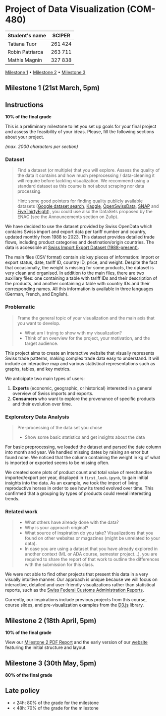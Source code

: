 # Project of Data Visualization (COM-480)

| Student's name | SCIPER |
| -------------- | ------ |
| Tatiana Tuor | 261 424 |
| Robin Patriarca | 263 711 |
| Mathis Magnin | 327 838 |

[Milestone 1](#milestone-1-21st-march-5pm) • [Milestone 2](#milestone-2-18th-april-5pm) • [Milestone 3](#milestone-3-30th-may-5pm)

## Milestone 1 (21st March, 5pm)

## Instructions

**10% of the final grade**

This is a preliminary milestone to let you set up goals for your final project and assess the feasibility of your ideas.
Please, fill the following sections about your project.

*(max. 2000 characters per section)*

### Dataset

> Find a dataset (or multiple) that you will explore. Assess the quality of the data it contains and how much preprocessing / data-cleaning it will require before tackling visualization. We recommend using a standard dataset as this course is not about scraping nor data processing.
>
> Hint: some good pointers for finding quality publicly available datasets ([Google dataset search](https://datasetsearch.research.google.com/), [Kaggle](https://www.kaggle.com/datasets), [OpenSwissData](https://opendata.swiss/en/), [SNAP](https://snap.stanford.edu/data/) and [FiveThirtyEight](https://data.fivethirtyeight.com/)), you could use also the DataSets proposed by the ENAC (see the Announcements section on Zulip).


We have decided to use the dataset provided by Swiss OpenData which contains Swiss import and export data per tariff number and country, updated monthly from 1988 to 2023. This dataset provides detailed trade flows, including product categories and destination/origin countries. The data is accessible at [Swiss Import Export Dataset (1988-present)](https://opendata.swiss/en/dataset/schweizerische-exporte-und-importe-nach-tarifnummer-und-land-monatliche-daten-ab-1988).  


The main files (CSV format) contain six key pieces of information: import or export status, date, tariff ID, country ID, price, and weight. Despite the fact that occasionally, the weight is missing for some products, the dataset is very clean and organised. In addition to the main files, there are two auxiliary files: one containing a table with tariff IDs and their description of the products, and another containing a table with country IDs and their corresponding names. All this information is available in three languages (German, French, and English).  


### Problematic

> Frame the general topic of your visualization and the main axis that you want to develop.
> - What am I trying to show with my visualization?
> - Think of an overview for the project, your motivation, and the target audience.

This project aims to create an interactive website that visually represents Swiss trade patterns, making complex trade data easy to understand. It will include an interactive map and various statistical representations such as graphs, tables, and key metrics.  

We anticipate two main types of users:  
1. **Experts** (economic, geographic, or historical) interested in a general overview of Swiss imports and exports.  
2. **Consumers** who want to explore the provenance of specific products and their evolution over time.  

### Exploratory Data Analysis

> Pre-processing of the data set you chose
> - Show some basic statistics and get insights about the data

For basic preprocessing, we loaded the dataset and parsed the date column into month and year. We handled missing dates by raising an error but found none. We noticed that the column containing the weight in kg of what is imported or exported seems to be missing often.

We created some plots of product count and total value of merchandise imported/export per year, displayed in `first_look.ipynb`, to gain initial insights into the data. As an example, we took the import of living reproductive horses in order to see how its trend evolved over time. This confirmed that a grouping by types of products could reveal interesting trends. 

### Related work


> - What others have already done with the data?
> - Why is your approach original?
> - What source of inspiration do you take? Visualizations that you found on other websites or magazines (might be unrelated to your data).
> - In case you are using a dataset that you have already explored in another context (ML or ADA course, semester project...), you are required to share the report of that work to outline the differences with the submission for this class.

We were not able to find other projects that present this data in a very visually intuitive manner. Our approach is unique because we will focus on interactive, detailed and user-friendly visualizations rather than statistical reports, such as the [Swiss Federal Customs Administration Reports](https://www.bazg.admin.ch/bazg/en/home/topics/swiss-foreign-trade-statistics/daten/gesamtexporte-und-importe.html).  

Currently, our inspirations include previous projects from this course, course slides, and pre-visualization examples from the [D3.js](https://d3js.org/) library.  

## Milestone 2 (18th April, 5pm)

**10% of the final grade**

View our [Milestone 2 PDF Report](milestone2/com_480_ms2.pdf) and the early version of our [website](https://com-480-data-visualization.github.io/com-480-import-export/) featuring the initial structure and layout.

## Milestone 3 (30th May, 5pm)

**80% of the final grade**


## Late policy

- < 24h: 80% of the grade for the milestone
- < 48h: 70% of the grade for the milestone

